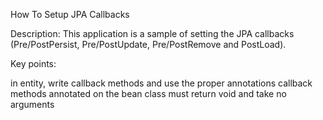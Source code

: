 How To Setup JPA Callbacks

Description: This application is a sample of setting the JPA callbacks (Pre/PostPersist, Pre/PostUpdate, Pre/PostRemove and PostLoad).

Key points:

in entity, write callback methods and use the proper annotations
callback methods annotated on the bean class must return void and take no arguments